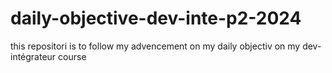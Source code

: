 # daily-objective-dev-inte-p2-2024
this repositori is to follow my advencement on my daily objectiv on my dev-intégrateur course

